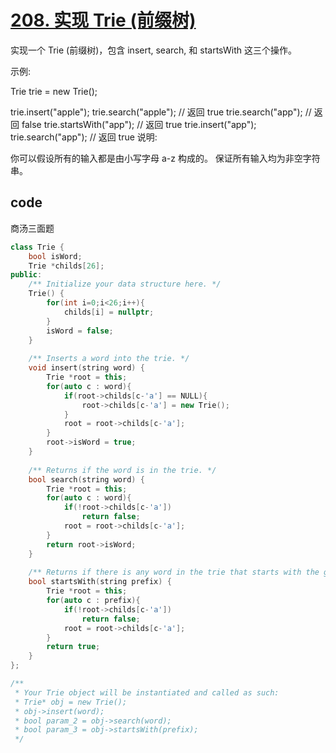 # [208. 实现 Trie (前缀树)](https://leetcode-cn.com/problems/implement-trie-prefix-tree/)

实现一个 Trie (前缀树)，包含 insert, search, 和 startsWith 这三个操作。

示例:

Trie trie = new Trie();

trie.insert("apple");
trie.search("apple");   // 返回 true
trie.search("app");     // 返回 false
trie.startsWith("app"); // 返回 true
trie.insert("app");   
trie.search("app");     // 返回 true
说明:

你可以假设所有的输入都是由小写字母 a-z 构成的。
保证所有输入均为非空字符串。

## code

商汤三面题

```c++
class Trie {
    bool isWord;
    Trie *childs[26];
public:
    /** Initialize your data structure here. */
    Trie() {
        for(int i=0;i<26;i++){
            childs[i] = nullptr;
        }
        isWord = false;
    }
    
    /** Inserts a word into the trie. */
    void insert(string word) {
        Trie *root = this;
        for(auto c : word){
            if(root->childs[c-'a'] == NULL){
                root->childs[c-'a'] = new Trie();
            }
            root = root->childs[c-'a'];
        }
        root->isWord = true;
    }
    
    /** Returns if the word is in the trie. */
    bool search(string word) {
        Trie *root = this;
        for(auto c : word){
            if(!root->childs[c-'a'])
                return false;
            root = root->childs[c-'a'];
        }
        return root->isWord;
    }
    
    /** Returns if there is any word in the trie that starts with the given prefix. */
    bool startsWith(string prefix) {
        Trie *root = this;
        for(auto c : prefix){
            if(!root->childs[c-'a'])
                return false;
            root = root->childs[c-'a'];
        }
        return true;
    }
};

/**
 * Your Trie object will be instantiated and called as such:
 * Trie* obj = new Trie();
 * obj->insert(word);
 * bool param_2 = obj->search(word);
 * bool param_3 = obj->startsWith(prefix);
 */
 ```